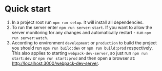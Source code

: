 # Quick start

1. In a project root run `npm run setup`. It will install all dependencies.
2. To run the server enter `npm run server:start`. If you want to allow the server monitoring for any changes and automatically restart - run `npm run server:watch`.
3. According to environment `development` or `production` to build the project you should run `npm run build:dev` or `npm run build:prod` respectively. This also applies to starting `webpack-dev-server`, so just run `npm run start:dev` or `npm run start:prod` and then open a browser at: [http://localhost:3000/webpack-dev-server](http://localhost:3000/webpack-dev-server).
 

